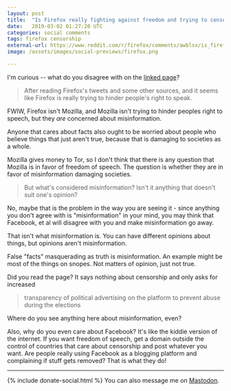 ```yaml
---
layout: post
title:  "Is Firefox really fighting against freedom and trying to censor people?"
date:   2019-03-02 01:27:20 UTC
categories: social comments
tags: firefox censorship
external-url: https://www.reddit.com/r/firefox/comments/awblsx/is_firefox_really_fighting_against_freedom_and/
image: /assets/images/social-previews/firefox.png

---
```


I'm curious -- what do you disagree with on the [linked page](https://foundation.mozilla.org/en/campaigns/eu-misinformation/)?

>After reading Firefox's tweets and some other sources, and it seems like Firefox is really trying to hinder people's right to speak.

FWIW, Firefox isn't Mozilla, and Mozilla isn't trying to hinder peoples right to speech, but they *are* concerned about misinformation.

Anyone that cares about facts also ought to be worried about people who believe things that just aren't true, because that is damaging to societies as a whole.

Mozilla gives money to Tor, so I don't think that there is any question that Mozilla is in favor of freedom of speech. The question is whether they are in favor of misinformation damaging societies.

> But what's considered misinformation? Isn't it anything that doesn't suit one's opinion?

No, maybe that is the problem in the way you are seeing it - since anything you don't agree with is "misinformation" in your mind, you may think that Facebook, et al will disagree with you and make misinformation go away.

That isn't what misinformation is. You can have different opinions about things, but opinions aren't misinformation.

False "facts" masquerading as truth is misinformation. An example might be most of the things on snopes. Not matters of opinion, just not true.

Did you read the page? It says nothing about censorship and only asks for increased

> transparency of political advertising on the platform to prevent abuse during the elections

Where do you see anything here about misinformation, even?

Also, why do you even care about Facebook? It's like the kiddie version of the internet. If you want freedom of speech, get a domain outside the control of countries that care about censorship and post whatever you want. Are people really using Facebook as a blogging platform and complaining if stuff gets removed? That is what they do!

---

{% include donate-social.html %} You can also message me on [Mastodon](https://mastodon.social/@yoasif).